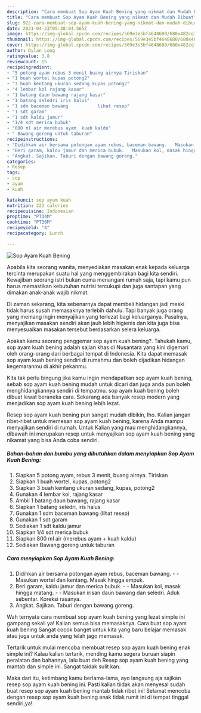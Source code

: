 ```yaml
---
description: "Cara membuat Sop Ayam Kuah Bening yang nikmat dan Mudah Dibuat"
title: "Cara membuat Sop Ayam Kuah Bening yang nikmat dan Mudah Dibuat"
slug: 922-cara-membuat-sop-ayam-kuah-bening-yang-nikmat-dan-mudah-dibuat
date: 2021-04-23T05:38:04.565Z
image: https://img-global.cpcdn.com/recipes/569e3e5bf4648680/680x482cq70/sop-ayam-kuah-bening-foto-resep-utama.jpg
thumbnail: https://img-global.cpcdn.com/recipes/569e3e5bf4648680/680x482cq70/sop-ayam-kuah-bening-foto-resep-utama.jpg
cover: https://img-global.cpcdn.com/recipes/569e3e5bf4648680/680x482cq70/sop-ayam-kuah-bening-foto-resep-utama.jpg
author: Dylan Long
ratingvalue: 3.8
reviewcount: 15
recipeingredient:
- "5 potong ayam rebus 3 menit buang airnya Tiriskan"
- "1 buah wortel kupas potong2"
- "3 buah kentang ukuran sedang kupas potong2"
- "4 lembar kol rajang kasar"
- "1 batang daun bawang rajang kasar"
- "1 batang seledri iris halus"
- "1 sdm baceman bawang           lihat resep"
- "1 sdt garam"
- "1 sdt kaldu jamur"
- "1/4 sdt merica bubuk"
- "800 ml air merebus ayam  kuah kaldu"
- " Bawang goreng untuk taburan"
recipeinstructions:
- "Didihkan air bersama potongan ayam rebus, baceman bawang.   Masukan wortel dan kentang. Masak hingga empuk."
- "Beri garam, kaldu jamur dan merica bubuk.   Masukan kol, masak hingga matang.   Masukan irisan daun bawang dan seledri. Aduk sebentar. Koreksi rasanya."
- "Angkat. Sajikan. Taburi dengan bawang goreng."
categories:
- Resep
tags:
- sop
- ayam
- kuah

katakunci: sop ayam kuah 
nutrition: 223 calories
recipecuisine: Indonesian
preptime: "PT34M"
cooktime: "PT30M"
recipeyield: "4"
recipecategory: Lunch

---
```



![Sop Ayam Kuah Bening](https://img-global.cpcdn.com/recipes/569e3e5bf4648680/680x482cq70/sop-ayam-kuah-bening-foto-resep-utama.jpg)

Apabila kita seorang wanita, menyediakan masakan enak kepada keluarga tercinta merupakan suatu hal yang menggembirakan bagi kita sendiri. Kewajiban seorang istri bukan cuma menangani rumah saja, tapi kamu pun harus memastikan kebutuhan nutrisi tercukupi dan juga santapan yang dimakan anak-anak wajib nikmat.

Di zaman  sekarang, kita sebenarnya dapat membeli hidangan jadi meski tidak harus susah memasaknya terlebih dahulu. Tapi banyak juga orang yang memang ingin menyajikan yang terlezat bagi keluarganya. Pasalnya, menyajikan masakan sendiri akan jauh lebih higienis dan kita juga bisa menyesuaikan masakan tersebut berdasarkan selera keluarga. 



Apakah kamu seorang penggemar sop ayam kuah bening?. Tahukah kamu, sop ayam kuah bening adalah sajian khas di Nusantara yang kini digemari oleh orang-orang dari berbagai tempat di Indonesia. Kita dapat memasak sop ayam kuah bening sendiri di rumahmu dan boleh dijadikan hidangan kegemaranmu di akhir pekanmu.

Kita tak perlu bingung jika kamu ingin mendapatkan sop ayam kuah bening, sebab sop ayam kuah bening mudah untuk dicari dan juga anda pun boleh menghidangkannya sendiri di tempatmu. sop ayam kuah bening boleh dibuat lewat beraneka cara. Sekarang ada banyak resep modern yang menjadikan sop ayam kuah bening lebih lezat.

Resep sop ayam kuah bening pun sangat mudah dibikin, lho. Kalian jangan ribet-ribet untuk memesan sop ayam kuah bening, karena Anda mampu menyajikan sendiri di rumah. Untuk Kalian yang mau menghidangkannya, dibawah ini merupakan resep untuk menyajikan sop ayam kuah bening yang nikamat yang bisa Anda coba sendiri.

<!--inarticleads1-->

##### Bahan-bahan dan bumbu yang dibutuhkan dalam menyiapkan Sop Ayam Kuah Bening:

1. Siapkan 5 potong ayam, rebus 3 menit, buang airnya. Tiriskan
1. Siapkan 1 buah wortel, kupas, potong2
1. Siapkan 3 buah kentang ukuran sedang, kupas, potong2
1. Gunakan 4 lembar kol, rajang kasar
1. Ambil 1 batang daun bawang, rajang kasar
1. Siapkan 1 batang seledri, iris halus
1. Gunakan 1 sdm baceman bawang           (lihat resep)
1. Gunakan 1 sdt garam
1. Sediakan 1 sdt kaldu jamur
1. Siapkan 1/4 sdt merica bubuk
1. Siapkan 800 ml air (merebus ayam + kuah kaldu)
1. Sediakan  Bawang goreng untuk taburan




<!--inarticleads2-->

##### Cara menyiapkan Sop Ayam Kuah Bening:

1. Didihkan air bersama potongan ayam rebus, baceman bawang.  -  - Masukan wortel dan kentang. Masak hingga empuk.
1. Beri garam, kaldu jamur dan merica bubuk.  -  - Masukan kol, masak hingga matang.  -  - Masukan irisan daun bawang dan seledri. Aduk sebentar. Koreksi rasanya.
1. Angkat. Sajikan. Taburi dengan bawang goreng.




Wah ternyata cara membuat sop ayam kuah bening yang lezat simple ini gampang sekali ya! Kalian semua bisa memasaknya. Cara buat sop ayam kuah bening Sangat cocok banget untuk kita yang baru belajar memasak atau juga untuk anda yang telah jago memasak.

Tertarik untuk mulai mencoba membuat resep sop ayam kuah bening enak simple ini? Kalau kalian tertarik, mending kamu segera buruan siapin peralatan dan bahannya, lalu buat deh Resep sop ayam kuah bening yang mantab dan simple ini. Sangat taidak sulit kan. 

Maka dari itu, ketimbang kamu berlama-lama, ayo langsung aja sajikan resep sop ayam kuah bening ini. Pasti kalian tiidak akan menyesal sudah buat resep sop ayam kuah bening mantab tidak ribet ini! Selamat mencoba dengan resep sop ayam kuah bening enak tidak rumit ini di tempat tinggal sendiri,ya!.

